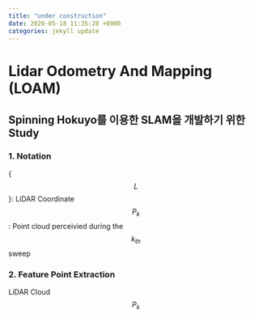 ```yaml
---
title: "under construction"
date: 2020-05-18 11:35:28 +0900
categories: jekyll update
---
```


<script type="text/javascript" src="https://cdn.mathjax.org/mathjax/latest/MathJax.js?config=TeX-AMS_HTML">
</script>

# Lidar Odometry And Mapping (LOAM) 
  
## Spinning Hokuyo를 이용한 SLAM을 개발하기 위한 Study

### 1. Notation

{$$L$$}: LiDAR Coordinate  
$$P_{k}$$: Point cloud perceivied during the $$k_{th}$$ sweep  


### 2. Feature Point Extraction

LiDAR Cloud $$P_{k}$$

